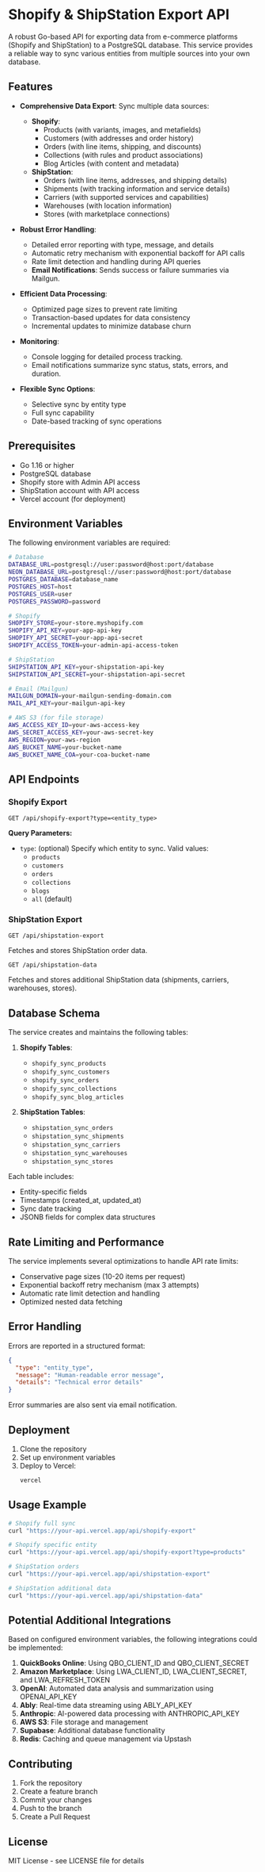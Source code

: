 # Shopify & ShipStation Export API

A robust Go-based API for exporting data from e-commerce platforms (Shopify and ShipStation) to a PostgreSQL database. This service provides a reliable way to sync various entities from multiple sources into your own database.

## Features

- **Comprehensive Data Export**: Sync multiple data sources:
  - **Shopify**:
    - Products (with variants, images, and metafields)
    - Customers (with addresses and order history)
    - Orders (with line items, shipping, and discounts)
    - Collections (with rules and product associations)
    - Blog Articles (with content and metadata)
  - **ShipStation**:
    - Orders (with line items, addresses, and shipping details)
    - Shipments (with tracking information and service details)
    - Carriers (with supported services and capabilities)
    - Warehouses (with location information)
    - Stores (with marketplace connections)

- **Robust Error Handling**:
  - Detailed error reporting with type, message, and details
  - Automatic retry mechanism with exponential backoff for API calls
  - Rate limit detection and handling during API queries
  - **Email Notifications**: Sends success or failure summaries via Mailgun.

- **Efficient Data Processing**:
  - Optimized page sizes to prevent rate limiting
  - Transaction-based updates for data consistency
  - Incremental updates to minimize database churn

- **Monitoring**:
  - Console logging for detailed process tracking.
  - Email notifications summarize sync status, stats, errors, and duration.

- **Flexible Sync Options**:
  - Selective sync by entity type
  - Full sync capability
  - Date-based tracking of sync operations

## Prerequisites

- Go 1.16 or higher
- PostgreSQL database
- Shopify store with Admin API access
- ShipStation account with API access
- Vercel account (for deployment)

## Environment Variables

The following environment variables are required:

```bash
# Database
DATABASE_URL=postgresql://user:password@host:port/database
NEON_DATABASE_URL=postgresql://user:password@host:port/database
POSTGRES_DATABASE=database_name
POSTGRES_HOST=host
POSTGRES_USER=user
POSTGRES_PASSWORD=password

# Shopify
SHOPIFY_STORE=your-store.myshopify.com
SHOPIFY_API_KEY=your-app-api-key
SHOPIFY_API_SECRET=your-app-api-secret
SHOPIFY_ACCESS_TOKEN=your-admin-api-access-token

# ShipStation
SHIPSTATION_API_KEY=your-shipstation-api-key
SHIPSTATION_API_SECRET=your-shipstation-api-secret

# Email (Mailgun)
MAILGUN_DOMAIN=your-mailgun-sending-domain.com
MAIL_API_KEY=your-mailgun-api-key

# AWS S3 (for file storage)
AWS_ACCESS_KEY_ID=your-aws-access-key
AWS_SECRET_ACCESS_KEY=your-aws-secret-key
AWS_REGION=your-aws-region
AWS_BUCKET_NAME=your-bucket-name
AWS_BUCKET_NAME_COA=your-coa-bucket-name
```

## API Endpoints

### Shopify Export

```
GET /api/shopify-export?type=<entity_type>
```

**Query Parameters:**
- `type`: (optional) Specify which entity to sync. Valid values:
  - `products`
  - `customers`
  - `orders`
  - `collections`
  - `blogs`
  - `all` (default)

### ShipStation Export

```
GET /api/shipstation-export
```

Fetches and stores ShipStation order data.

```
GET /api/shipstation-data
```

Fetches and stores additional ShipStation data (shipments, carriers, warehouses, stores).

## Database Schema

The service creates and maintains the following tables:

1. **Shopify Tables**:
   - `shopify_sync_products`
   - `shopify_sync_customers`
   - `shopify_sync_orders`
   - `shopify_sync_collections`
   - `shopify_sync_blog_articles`

2. **ShipStation Tables**:
   - `shipstation_sync_orders`
   - `shipstation_sync_shipments`
   - `shipstation_sync_carriers`
   - `shipstation_sync_warehouses`
   - `shipstation_sync_stores`

Each table includes:
- Entity-specific fields
- Timestamps (created_at, updated_at)
- Sync date tracking
- JSONB fields for complex data structures

## Rate Limiting and Performance

The service implements several optimizations to handle API rate limits:

- Conservative page sizes (10-20 items per request)
- Exponential backoff retry mechanism (max 3 attempts)
- Automatic rate limit detection and handling
- Optimized nested data fetching

## Error Handling

Errors are reported in a structured format:

```json
{
  "type": "entity_type",
  "message": "Human-readable error message",
  "details": "Technical error details"
}
```

Error summaries are also sent via email notification.

## Deployment

1. Clone the repository
2. Set up environment variables
3. Deploy to Vercel:
   ```bash
   vercel
   ```

## Usage Example

```bash
# Shopify full sync
curl "https://your-api.vercel.app/api/shopify-export"

# Shopify specific entity
curl "https://your-api.vercel.app/api/shopify-export?type=products"

# ShipStation orders
curl "https://your-api.vercel.app/api/shipstation-export"

# ShipStation additional data
curl "https://your-api.vercel.app/api/shipstation-data"
```

## Potential Additional Integrations

Based on configured environment variables, the following integrations could be implemented:

1. **QuickBooks Online**: Using QBO_CLIENT_ID and QBO_CLIENT_SECRET
2. **Amazon Marketplace**: Using LWA_CLIENT_ID, LWA_CLIENT_SECRET, and LWA_REFRESH_TOKEN
3. **OpenAI**: Automated data analysis and summarization using OPENAI_API_KEY
4. **Ably**: Real-time data streaming using ABLY_API_KEY
5. **Anthropic**: AI-powered data processing with ANTHROPIC_API_KEY
6. **AWS S3**: File storage and management
7. **Supabase**: Additional database functionality
8. **Redis**: Caching and queue management via Upstash

## Contributing

1. Fork the repository
2. Create a feature branch
3. Commit your changes
4. Push to the branch
5. Create a Pull Request

## License

MIT License - see LICENSE file for details 